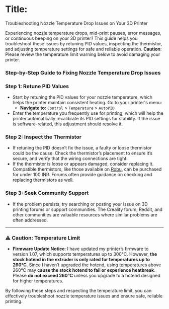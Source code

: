 # **Title:**  
Troubleshooting Nozzle Temperature Drop Issues on Your 3D Printer
 
Experiencing nozzle temperature drops, mid-print pauses, error messages, or continuous beeping on your 3D printer? This guide helps you troubleshoot these issues by retuning PID values, inspecting the thermistor, and adjusting temperature settings for safe and reliable operation. **Caution**: Please review the temperature limit warning below to avoid damaging your printer.


### Step-by-Step Guide to Fixing Nozzle Temperature Drop Issues

### Step 1: Retune PID Values
   - Start by retuning the PID values for your nozzle temperature, which helps the printer maintain consistent heating. Go to your printer's menu:
     - **Navigate to:** `Control` > `Temperature` > `AutoPID`
   - Enter the temperature you frequently use for printing, which will help the printer automatically recalibrate its PID settings for stability. If the issue is software-related, this adjustment should resolve it.

### Step 2: Inspect the Thermistor
   - If retuning the PID doesn’t fix the issue, a faulty or loose thermistor could be the cause. Check the thermistor’s placement to ensure it’s secure, and verify that the wiring connections are tight.
   - If the thermistor is loose or appears damaged, consider replacing it. Compatible thermistors, like those available on [Robu](https://forum.creality.com/t/nozzle-temperature-is-too-low-error/4575), can be purchased for under 100 INR. Forums often provide guidance on checking and replacing thermistors as well.

### Step 3: Seek Community Support
   - If the problem persists, try searching or posting your issue on 3D printing forums or support communities. The Creality forum, Reddit, and other communities are valuable resources where similar problems are often addressed.

---

### ⚠️ **Caution: Temperature Limit**
   - **Firmware Update Notice**: I have updated my printer’s firmware to version 1.07, which supports temperatures up to 300°C. However, **the stock hotend in the extruder is only rated for temperatures up to 260°C**. Since I haven’t upgraded the hotend, using temperatures above 260°C may **cause the stock hotend to fail or experience heatbreak**. Please **do not exceed 260°C** unless you upgrade to a hotend designed for higher temperatures.

By following these steps and respecting the temperature limit, you can effectively troubleshoot nozzle temperature issues and ensure safe, reliable printing.
